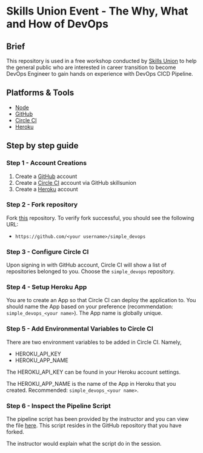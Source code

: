 # Skills Union Event - The Why, What and How of DevOps

## Brief

This repository is used in a free workshop conducted by [Skills Union](www.skillsunion.com) to help the general public who are interested in career transition to become DevOps Engineer to gain hands on experience with DevOps CICD Pipeline.

## Platforms & Tools

- [Node](https://nodejs.org/en/)
- [GitHub](https://www.github.com)
- [Circle CI](https://www.circleci.com)
- [Heroku](https://www.heroku.com)

## Step by step guide

### Step 1 - Account Creations

1. Create a [GitHub](https://github.com/) account
1. Create a [Circle CI](https://circleci.com/) account via GitHub skillsunion
1. Create a [Heroku](https://heroku.com/) account

### Step 2 - Fork repository

Fork [this](https://github.com/edisonzsq/simple_devops) repository. To verify fork successful, you should see the following URL:

- `https://github.com/<your username>/simple_devops`

### Step 3 - Configure Circle CI

Upon signing in with GitHub account, Circle CI will show a list of repositories belonged to you. Choose the `simple_devops` repository.

### Step 4 - Setup Heroku App

You are to create an App so that Circle CI can deploy the application to. You should name the App based on your preference (recommendation: `simple_devops_<your name>`). The App name is globally unique.

### Step 5 - Add Environmental Variables to Circle CI

There are two environment variables to be added in Circle CI. Namely, 

- HEROKU_API_KEY
- HEROKU_APP_NAME

The HEROKU_API_KEY can be found in your Heroku account settings.

The HEROKU_APP_NAME is the name of the App in Heroku that you created. Recommended: `simple_devops_<your name>`.

### Step 6 - Inspect the Pipeline Script

The pipeline script has been provided by the instructor and you can view the file [here](./.circleci/config.yml). This script resides in the GitHub repository that you have forked.

The instructor would explain what the script do in the session.